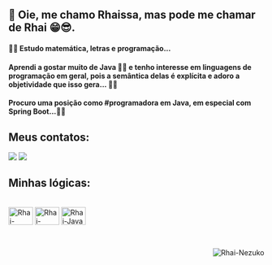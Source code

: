 ## **👋  Oie, me chamo Rhaissa, mas pode me chamar de Rhai 😁😎.**

#### 👨‍🚀 Estudo matemática, letras e programação... ####

#### Aprendi a gostar muito de Java 👩‍💻 e tenho interesse em linguagens de programação em geral, pois a semântica delas é explícita e adoro a objetividade que isso gera... 🧠🖖 #### 

#### Procuro uma posição como #programadora em Java, em especial com Spring Boot...👩‍💻 #### 



## **Meus contatos:**

<a href="https://www.linkedin.com/in/rhaissa-rodrigues-926476203/" target="_blank"><img src="https://img.shields.io/badge/LinkedIn-0077B5?style=for-the-badge&logo=linkedin&logoColor=white" target="_blank"></a>
<a href="mailto:rhaisssaa@gmail.com" target="_blank"><img src="https://img.shields.io/badge/Gmail-D14836?style=for-the-badge&logo=gmail&logoColor=white" target="_blank"></a>




## **Minhas lógicas:** 

<div style="display: inline_block"><br>
<img align="center" alt="Rhai-MySql" height="35" width="48" <img src="https://cdn.jsdelivr.net/gh/devicons/devicon/icons/mysql/mysql-original.svg"/>
<img align="center" alt="Rhai-PostGreSql" height="35" width="48" <img src="https://cdn.jsdelivr.net/gh/devicons/devicon/icons/postgresql/postgresql-original.svg" />
<img align="center" alt="Rhai-Java" height="35" width="48" <img src="https://cdn.jsdelivr.net/gh/devicons/devicon/icons/java/java-original.svg" />
  
</div>


##

<div style="display: inline_block"><br>
<img align="right" alt="Rhai-Nezuko" <img src="https://c.tenor.com/7gxuFd-Oc2EAAAAC/nezuko-demon-slayer.gif" />
</div>



<!---
Rhaisssa/Rhaisssa is a ✨ special ✨ repository because its `README.md` (this file) appears on your GitHub profile.
You can click the Preview link to take a look at your changes.
--->
